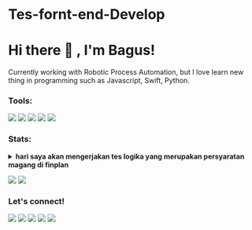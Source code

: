 # Tes-fornt-end-Develop
# Hi there 👋 , I'm Bagus!
Currently working with Robotic Process Automation, but I love learn new thing in programming such as Javascript, Swift, Python.  

### Tools:
<p>
    <img src="https://img.shields.io/badge/OS-MacOS-blue?&logo=apple" />
    <img src="https://img.shields.io/badge/Code-Swift-blue?&logo=swift" />
    <img src="https://img.shields.io/badge/IDE-Xcode-blue?&logo=xcode" />
    <img src="https://img.shields.io/badge/Text%20Editor-Visual%20Studio%20Code-blue?&logo=visual%20studio%20code&logoColor=blue" />
    <img src="https://gpvc.arturio.dev/bagusfe" />
</p>

### Stats:
<details>
 <summary><strong>hari saya akan mengerjakan tes logika yang merupakan persyaratan magang di finplan</strong></summary>
    - 🔭 Buat fungsi dengan menampilkan bilangan cacah kelipatan 3 atau 7 sebanyak N, serta menampilkan huruf Z saat bilangan tersebut kelipatan 3 dan 7.
  Contoh :
  N = 13
  Output : 3, 6, 7, 9, 12, 14, 15, 18, Z, 24, 27, 28, 30 
  jawaban : 
    Berikut adalah penjelasan singkat dari coding tersebut:
    1 Fungsi generate_numbers memiliki satu parameter input, yaitu N.
    2 Pada awalnya, dibuat sebuah list kosong dengan nama numbers untuk menyimpan hasil bilangan cacah.
    3 Dilakukan perulangan menggunakan for dari 1 hingga N+1.
    4 Di dalam perulangan, dilakukan pengecekan kondisi untuk setiap bilangan
    5 Jika bilangan tersebut kelipatan 3 dan 7 (habis dibagi 3 dan 7), maka 'Z' akan ditambahkan ke dalam list numbers.
    6 Jika bilangan tersebut hanya kelipatan 3 atau 7 (habis dibagi 3 atau 7), maka bilangan itu sendiri akan ditambahkan ke dalam list numbers.
    7 Setelah semua bilangan diperiksa, list numbers yang berisi bilangan cacah dan 'Z' (sesuai dengan kondisi) dikembalikan sebagai output dari fungsi.
    8 Dilakukan penggunaan fungsi dengan contoh penggunaan di mana N = 13.
    9 Output dari fungsi generate_numbers akan ditampilkan.
  <img src= "Tes Logika Front end Develop/menampilkan bilangan cacah.jpg"</br>
    - 🌱 I’m currently learning Python,SwiftUI and UIKit </br>
    - 👯 I’m looking to collaborate on Automation Project, Mobile Apps. </br>
    - 🤔 I’m looking for help with master of programming. hehe </br>
    - 💬 Ask me about anything.</br>
    - 📫 How to reach me: <a href="mailto:goodfe@yahoo.com">Email me!</a>  </br>
    - 😄 Pronouns: He/Him </br>
    - ⚡ Fun fact: ... </br>
</details>
<p>
    <img src="https://github-readme-stats.vercel.app/api?username=bagusfe&hide=contribs,prs&show_icons=true&hide_border=true&title_color=000" />
    <img src="https://github-readme-stats.vercel.app/api/top-langs/?username=bagusfe&layout=compact" height=180 />
</p>

### Let's connect!
<p>
    <a href="https://bagusfe.id" target="blank"><img src="https://img.shields.io/badge/Website-https://bagusfe.com-green?" /></a>
    <a href="https://linkedin.bagusfe.com" target="blank"><img src="https://img.shields.io/badge/Bagus_Frayoga-30302f?style=flat&logo=linkedin" /></a>
    <a href="https://medium.com/@bagusfe" target="blank"><img src="https://img.shields.io/badge/Bagus_Frayoga-30302f?style=flat&logo=medium" /></a>
    <a href="https://tw.bagusfe.com" target="blank"><img src="https://img.shields.io/badge/@bagusfe_-30302f?style=flat&logo=twitter" /></a>
    <a href="https://www.paypal.me/gewdfe" target="blank"><img src="https://ionicabizau.github.io/badges/paypal.svg" /></a>
</p>

<!--
**bagusfe/bagusfe** is a ✨ _special_ ✨ repository because its `README.md` (this file) appears on your GitHub profile.

Here are some ideas to get you started:

- 🔭 I’m currently working on ...
- 🌱 I’m currently learning ...
- 👯 I’m looking to collaborate on ...
- 🤔 I’m looking for help with ...
- 💬 Ask me about ...
- 📫 How to reach me: ...
- 😄 Pronouns: ...
- ⚡ Fun fact: ...
-->
